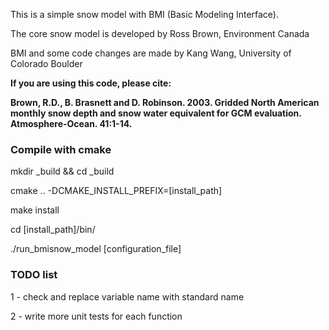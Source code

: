 This is a simple snow model with BMI (Basic Modeling Interface).

The core snow model is developed by Ross Brown, Environment Canada 

BMI and some code changes are made by Kang Wang, University of Colorado Boulder

**If you are using this code, please cite:**

**Brown, R.D., B. Brasnett and D. Robinson. 2003. Gridded North American monthly snow depth and snow water equivalent for GCM evaluation. Atmosphere-Ocean. 41:1-14.**

### Compile with cmake ###

mkdir _build && cd _build

cmake .. -DCMAKE_INSTALL_PREFIX=[install_path]

make install

cd [install_path]/bin/

./run_bmisnow_model [configuration_file]

### TODO list ###

1 - check and replace variable name with standard name

2 - write more unit tests for each function